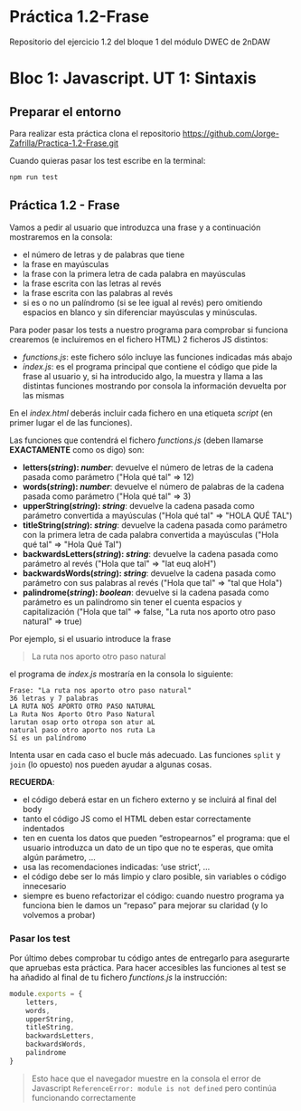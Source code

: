 # Práctica 1.2-Frase
Repositorio del ejercicio 1.2 del bloque 1 del módulo DWEC de 2nDAW

# Bloc 1: Javascript. UT 1: Sintaxis
## Preparar el entorno
Para realizar esta práctica clona el repositorio <https://github.com/Jorge-Zafrilla/Practica-1.2-Frase.git>

Cuando quieras pasar los test escribe en la terminal:
```bash
npm run test
```

## Práctica 1.2 - Frase
Vamos a pedir al usuario que introduzca una frase y a continuación mostraremos en la consola:
- el número de letras y de palabras que tiene
- la frase en mayúsculas
- la frase con la primera letra de cada palabra en mayúsculas
- la frase escrita con las letras al revés
- la frase escrita con las palabras al revés
- si es o no un palíndromo (si se lee igual al revés) pero omitiendo espacios en blanco y sin diferenciar mayúsculas y minúsculas.

Para poder pasar los tests a nuestro programa para comprobar si funciona crearemos (e incluiremos en el fichero HTML) 2 ficheros JS distintos:
- _functions.js_: este fichero sólo incluye las funciones indicadas más abajo
- _index.js_: es el programa principal que contiene el código que pide la frase al usuario y, si ha introducido algo, la muestra y llama a las distintas funciones mostrando por consola la información devuelta por las mismas

En el _index.html_ deberás incluir cada fichero en una etiqueta _script_ (en primer lugar el de las funciones).

Las funciones que contendrá el fichero _functions.js_ (deben llamarse **EXACTAMENTE** como os digo) son:
- **letters(_string_): _number_**: devuelve el número de letras de la cadena pasada como parámetro ("Hola qué tal" => 12)
- **words(_string_): _number_**: devuelve el número de palabras de la cadena pasada como parámetro ("Hola qué tal" => 3)
- **upperString(_string_): _string_**: devuelve la cadena pasada como parámetro convertida a mayúsculas ("Hola qué tal" => "HOLA QUÉ TAL")
- **titleString(_string_): _string_**: devuelve la cadena pasada como parámetro con la primera letra de cada palabra convertida a mayúsculas ("Hola qué tal" => "Hola Qué Tal")
- **backwardsLetters(_string_): _string_**: devuelve la cadena pasada como parámetro al revés ("Hola que tal" => "lat euq aloH")
- **backwardsWords(_string_): _string_**: devuelve la cadena pasada como parámetro con sus palabras al revés ("Hola que tal" => "tal que Hola")
- **palindrome(_string_): _boolean_**: devuelve si la cadena pasada como parámetro es un palíndromo sin tener el cuenta espacios y capitalización ("Hola que tal" => false, "La ruta nos aporto otro paso natural" => true)

Por ejemplo, si el usuario introduce la frase 
> La ruta nos aporto otro paso natural

el programa de _index.js_ mostraría en la consola lo siguiente:
```
Frase: "La ruta nos aporto otro paso natural"
36 letras y 7 palabras
LA RUTA NOS APORTO OTRO PASO NATURAL 
La Ruta Nos Aporto Otro Paso Natural 
larutan osap orto otropa son atur aL 
natural paso otro aporto nos ruta La 
Sí es un palíndromo
```

Intenta usar en cada caso el bucle más adecuado. Las funciones `split` y `join` (lo opuesto) nos pueden ayudar a algunas cosas.

**RECUERDA**:
- el código deberá estar en un fichero externo y se incluirá al final del body
- tanto el código JS como el HTML deben estar correctamente indentados
- ten en cuenta los datos que pueden “estropearnos” el programa: que el usuario introduzca un dato de un tipo que no te esperas, que omita algún parámetro, …
- usa las recomendaciones indicadas: ‘use strict’, …
- el código debe ser lo más limpio y claro posible, sin variables o código innecesario
- siempre es bueno refactorizar el código: cuando nuestro programa ya funciona bien le damos un “repaso” para mejorar su claridad (y lo volvemos a probar)

### Pasar los test
Por último debes comprobar tu código antes de entregarlo para asegurarte que apruebas esta práctica. Para hacer accesibles las funciones al test se ha añadido al final de tu fichero _functions.js_ la instrucción:
```javascript
module.exports = {
	letters,
	words,
	upperString,
	titleString,
	backwardsLetters,
	backwardsWords,
	palindrome
}
```

> Esto hace que el navegador muestre en la consola el error de Javascript `ReferenceError: module is not defined` pero continúa funcionando correctamente
